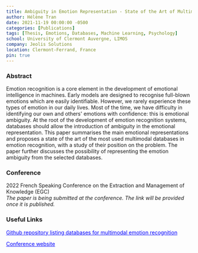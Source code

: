 ```yaml
---
title: Ambiguity in Emotion Representation - State of the Art of Multimodal Databases (paper in French)
author: Hélène Tran
date: 2021-11-19 00:00:00 -0500
categories: [Publications]
tags: [Thesis, Emotions, Databases, Machine Learning, Psychology]
school: University of Clermont Auvergne, LIMOS
company: Jeolis Solutions
location: Clermont-Ferrand, France
pin: true
---
```


### Abstract 
Emotion recognition is a core element in the development of emotional intelligence in machines. Early models are designed to recognise full-blown emotions which are easily identifiable. However, we rarely experience these types of emotion in our daily lives. Most of the time, we have difficulty in identifying our own and others' emotions with confidence: this is emotional ambiguity. At the root of the development of emotion recognition systems, databases should allow the introduction of ambiguity in the emotional representation. This paper summarises the main emotional representations and proposes a state of the art of the most used multimodal databases in emotion recognition, with a study of their position on the problem. The paper further discusses the possibility of representing the emotion ambiguity from the selected databases.
 
### Conference
2022 French Speaking Conference on the Extraction and Management of Knowledge (EGC)\
_The paper is being submitted at the conference. The link will be provided once it is published._

### Useful Links
<a class="post-tag" style="color:Blue" href="https://github.com/helenetran3/SOTA-Multimodal-Emotion-Recognition">Github repository listing databases for multimodal emotion recognition</a>

<a class="post-tag" style="color:Blue" href="https://egc2022.univ-tours.fr/">Conference website</a>
